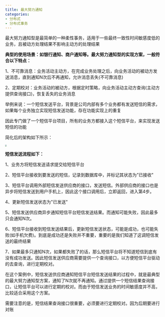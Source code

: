 ```yaml
---
title: 最大努力通知
categories: 
- 分布式
- 分布式事务
---
```


最大努力通知型是最简单的一种柔性事务，适用于一些最终一致性时间敏感度低的业务，且被动方处理结果不影响主动方的处理结果

**典型的使用场景：如银行通知、商户通知等。最大努力通知型的实现方案，一般符合以下特点：**

  1、不可靠消息：业务活动主动方，在完成业务处理之后，向业务活动的被动方发送消息，直到通知N次后不再通知，允许消息丢失(不可靠消息)

  2、定期校对：业务活动的被动方，根据定时策略，向业务活动主动方查询(主动方提供查询接口)，恢复丢失的业务消息

举例来说：一个短信发送平台，背景是公司内部有多个业务都有发送短信的需求，如果每个业务独立实现短信发送功能，存在功能实现上的重复

因此专门做了一个短信平台项目，所有的业务方都接入这个短信平台，来实现发送短信的功能

简化后的架构如下所示：

<img src="https://xiaoflyfish.oss-cn-beijing.aliyuncs.com/image/20210214170921.png" style="zoom:33%;" />

**短信发送流程如下：**

1、业务方将短信发送请求提交给短信平台

2、短信平台接收到要发送的短信，记录到数据库中，并标记其状态为”已接收"

3、短信平台调用外部短信发送供应商的接口，发送短信。外部供应商的接口也是异步将短信发送到用户手机上，因此这个接口调用后，立即返回，进入第4步。

4、更新短信发送状态为"已发送"

5、短信发送供应商异步通知短信平台短信发送结果。而通知可能失败，因此最多只会通知N次。

6、短信平台接收到短信发送结果后，更新短信发送状态，可能是成功，也可能失败(如手机欠费)。到底是成功还是失败并不重要，重要的是我们知道了这调短信发送的最终结果

7、如果最多只通知N次，如果都失败了的话，那么短信平台将不知道短信到底有没有成功发送。因此短信发送供应商需要提供一个查询接口，以方便短信平台驱动的去查询，进行定期校对。

在这个案例中，短信发送供应商通知短信平台短信发送结果的过程中，就是最典型的最大努力通知型方案，通知了N次就不再通知。通过提供一个短信结果查询接口，让短信平台可以进行定期的校对。而由于短信发送业务的时间敏感度并不高，比较适合采用这个方案。

需要注意的是，短信结果查询接口很重要，必须要进行定期校对。因为后期要进行对账